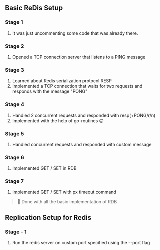 ## Basic ReDis Setup

### Stage 1

1. It was just uncommenting some code that was already there.

### Stage 2

1. Opened a TCP connection server that listens to a PING message

### Stage 3

1. Learned about Redis serialization protocol RESP
2. Implemented a TCP connection that waits for two requests and responds with the message "PONG"

### Stage 4

1. Handled 2 concurrent requests and responded with resp(+PONG/r/n)
2. Implemented with the help of go-routines 🙃

### Stage 5

1. Handled concurrent requests and responded with custom message

### Stage 6

1. Implemented GET / SET in RDB

### Stage 7

1. Implemented GET / SET with px timeout command

> :rocket: Done with all the basic implementation of RDB

## Replication Setup for Redis

### Stage - 1

1. Run the redis server on custom port specified using the --port flag
